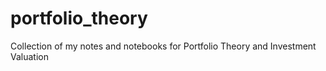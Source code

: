 # portfolio_theory
Collection of my notes and notebooks for Portfolio Theory and Investment Valuation

